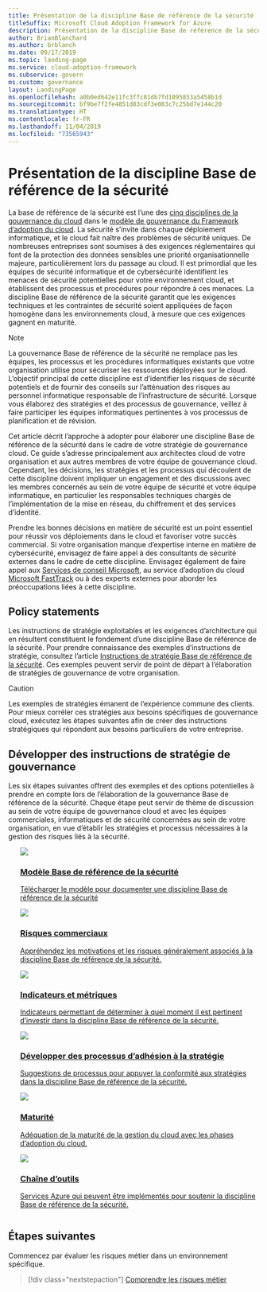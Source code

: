 ```yaml
---
title: Présentation de la discipline Base de référence de la sécurité
titleSuffix: Microsoft Cloud Adoption Framework for Azure
description: Présentation de la discipline Base de référence de la sécurité
author: BrianBlanchard
ms.author: brblanch
ms.date: 09/17/2019
ms.topic: landing-page
ms.service: cloud-adoption-framework
ms.subservice: govern
ms.custom: governance
layout: LandingPage
ms.openlocfilehash: a0b0ed642e11fc3ffc81db7fd1095853a5458b1d
ms.sourcegitcommit: bf9be7f2fe4851d83cdf3e083c7c25bd7e144c20
ms.translationtype: HT
ms.contentlocale: fr-FR
ms.lasthandoff: 11/04/2019
ms.locfileid: "73565943"
---
```

# <a name="security-baseline-discipline-overview"></a>Présentation de la discipline Base de référence de la sécurité

La base de référence de la sécurité est l’une des [cinq disciplines de la gouvernance du cloud](../governance-disciplines.md) dans le [modèle de gouvernance du Framework d’adoption du cloud](../index.md). La sécurité s’invite dans chaque déploiement informatique, et le cloud fait naître des problèmes de sécurité uniques. De nombreuses entreprises sont soumises à des exigences réglementaires qui font de la protection des données sensibles une priorité organisationnelle majeure, particulièrement lors du passage au cloud. Il est primordial que les équipes de sécurité informatique et de cybersécurité identifient les menaces de sécurité potentielles pour votre environnement cloud, et établissent des processus et procédures pour répondre à ces menaces. La discipline Base de référence de la sécurité garantit que les exigences techniques et les contraintes de sécurité soient appliquées de façon homogène dans les environnements cloud, à mesure que ces exigences gagnent en maturité.

> [!NOTE]
> La gouvernance Base de référence de la sécurité ne remplace pas les équipes, les processus et les procédures informatiques existants que votre organisation utilise pour sécuriser les ressources déployées sur le cloud. L’objectif principal de cette discipline est d’identifier les risques de sécurité potentiels et de fournir des conseils sur l’atténuation des risques au personnel informatique responsable de l’infrastructure de sécurité. Lorsque vous élaborez des stratégies et des processus de gouvernance, veillez à faire participer les équipes informatiques pertinentes à vos processus de planification et de révision.

Cet article décrit l’approche à adopter pour élaborer une discipline Base de référence de la sécurité dans le cadre de votre stratégie de gouvernance cloud. Ce guide s’adresse principalement aux architectes cloud de votre organisation et aux autres membres de votre équipe de gouvernance cloud. Cependant, les décisions, les stratégies et les processus qui découlent de cette discipline doivent impliquer un engagement et des discussions avec les membres concernés au sein de votre équipe de sécurité et votre équipe informatique, en particulier les responsables techniques chargés de l’implémentation de la mise en réseau, du chiffrement et des services d’identité.

Prendre les bonnes décisions en matière de sécurité est un point essentiel pour réussir vos déploiements dans le cloud et favoriser votre succès commercial. Si votre organisation manque d’expertise interne en matière de cybersécurité, envisagez de faire appel à des consultants de sécurité externes dans le cadre de cette discipline. Envisagez également de faire appel aux [Services de conseil Microsoft](https://www.microsoft.com/enterprise/services), au service d’adoption du cloud [Microsoft FastTrack](https://azure.microsoft.com/programs/azure-fasttrack) ou à des experts externes pour aborder les préoccupations liées à cette discipline.

## <a name="policy-statements"></a>Policy statements

Les instructions de stratégie exploitables et les exigences d’architecture qui en résultent constituent le fondement d’une discipline Base de référence de la sécurité. Pour prendre connaissance des exemples d’instructions de stratégie, consultez l’article [Instructions de stratégie Base de référence de la sécurité](./policy-statements.md). Ces exemples peuvent servir de point de départ à l’élaboration de stratégies de gouvernance de votre organisation.

> [!CAUTION]
> Les exemples de stratégies émanent de l’expérience commune des clients. Pour mieux corréler ces stratégies aux besoins spécifiques de gouvernance cloud, exécutez les étapes suivantes afin de créer des instructions stratégiques qui répondent aux besoins particuliers de votre entreprise.

## <a name="develop-governance-policy-statements"></a>Développer des instructions de stratégie de gouvernance

Les six étapes suivantes offrent des exemples et des options potentielles à prendre en compte lors de l’élaboration de la gouvernance Base de référence de la sécurité. Chaque étape peut servir de thème de discussion au sein de votre équipe de gouvernance cloud et avec les équipes commerciales, informatiques et de sécurité concernées au sein de votre organisation, en vue d’établir les stratégies et processus nécessaires à la gestion des risques liés à la sécurité.

<!-- markdownlint-disable MD033 -->

<ul class="panelContent cardsE">
<li style="display: flex; flex-direction: column;">
    <a href="./template.md">
        <div class="cardSize">
            <div class="cardPadding" >
                <div class="card" >
                    <div class="cardImageOuter">
                        <div class="cardImage">
                            <img src="../../_images/govern/process-template.png" class="x-hidden-focus"/>
                        </div>
                    </div>
                    <div class="cardText" style="padding-left:0px;">
                        <h3>Modèle Base de référence de la sécurité</h3>
                        <p class="x-hidden-focus">Télécharger le modèle pour documenter une discipline Base de référence de la sécurité</p>
                    </div>
                </div>
            </div>
        </div>
    </a>
</li><li style="display: flex; flex-direction: column;">
    <a href="./business-risks.md">
        <div class="cardSize">
            <div class="cardPadding" >
                <div class="card" >
                    <div class="cardImageOuter">
                        <div class="cardImage">
                            <img src="../../_images/govern/process-risks.png" class="x-hidden-focus"/>
                        </div>
                    </div>
                    <div class="cardText" style="padding-left:0px;">
                        <h3>Risques commerciaux</h3>
                        <p class="x-hidden-focus">Appréhendez les motivations et les risques généralement associés à la discipline Base de référence de la sécurité.</p>
                    </div>
                </div>
            </div>
        </div>
    </a>
</li>
<li style="display: flex; flex-direction: column;">
    <a href="./metrics-tolerance.md">
        <div class="cardSize">
            <div class="cardPadding" >
                <div class="card" >
                    <div class="cardImageOuter">
                        <div class="cardImage">
                            <img src="../../_images/govern/process-metrics.png" class="x-hidden-focus"/>
                        </div>
                    </div>
                    <div class="cardText" style="padding-left:0px;">
                        <h3>Indicateurs et métriques</h3>
                        <p class="x-hidden-focus">Indicateurs permettant de déterminer à quel moment il est pertinent d’investir dans la discipline Base de référence de la sécurité.</p>
                    </div>
                </div>
            </div>
        </div>
    </a>
</li>
<li style="display: flex; flex-direction: column;">
    <a href="./compliance-processes.md">
        <div class="cardSize">
            <div class="cardPadding" >
                <div class="card" >
                    <div class="cardImageOuter">
                        <div class="cardImage">
                            <img src="../../_images/govern/process-enforce.png" class="x-hidden-focus"/>
                        </div>
                    </div>
                    <div class="cardText" style="padding-left:0px;">
                        <h3>Développer des processus d’adhésion à la stratégie</h3>
                        <p class="x-hidden-focus">Suggestions de processus pour appuyer la conformité aux stratégies dans la discipline Base de référence de la sécurité.</p>
                    </div>
                </div>
            </div>
        </div>
    </a>
</li>
<li style="display: flex; flex-direction: column;">
    <a href="./discipline-improvement.md">
        <div class="cardSize">
            <div class="cardPadding" >
                <div class="card" >
                    <div class="cardImageOuter">
                        <div class="cardImage">
                            <img src="../../_images/govern/process-maturity.png" class="x-hidden-focus"/>
                        </div>
                    </div>
                    <div class="cardText" style="padding-left:0px;">
                        <h3>Maturité</h3>
                        <p class="x-hidden-focus">Adéquation de la maturité de la gestion du cloud avec les phases d’adoption du cloud.</p>
                    </div>
                </div>
            </div>
        </div>
    </a>
</li>
<li style="display: flex; flex-direction: column;">
    <a href="./toolchain.md">
        <div class="cardSize">
            <div class="cardPadding" >
                <div class="card" >
                    <div class="cardImageOuter">
                        <div class="cardImage">
                            <img src="../../_images/govern/process-toolchain.png" class="x-hidden-focus"/>
                        </div>
                    </div>
                    <div class="cardText" style="padding-left:0px;">
                        <h3>Chaîne d’outils</h3>
                        <p class="x-hidden-focus">Services Azure qui peuvent être implémentés pour soutenir la discipline Base de référence de la sécurité.</p>
                    </div>
                </div>
            </div>
        </div>
    </a>
</li>
</ul>

<!-- markdownlint-enable MD033 -->

## <a name="next-steps"></a>Étapes suivantes

Commencez par évaluer les risques métier dans un environnement spécifique.

> [!div class="nextstepaction"]
> [Comprendre les risques métier](./business-risks.md)
